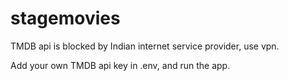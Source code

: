 # stagemovies

TMDB api is blocked by Indian internet service provider, use vpn.

Add your own TMDB api key in .env, and run the app.
